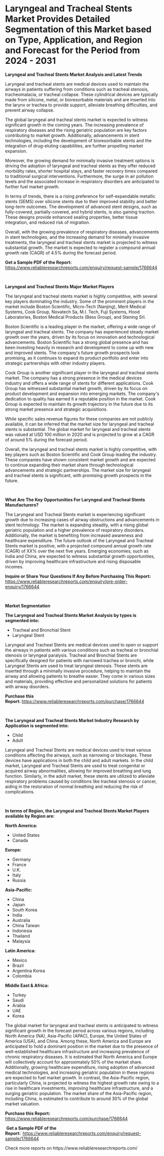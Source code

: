 <p><h1>Laryngeal and Tracheal Stents Market Provides Detailed Segmentation of this Market based on Type, Application, and Region and Forecast for the Period from 2024 - 2031</h1></p><p><strong>Laryngeal and Tracheal Stents Market Analysis and Latest Trends</strong></p>
<p><p>Laryngeal and tracheal stents are medical devices used to maintain the airways in patients suffering from conditions such as tracheal stenosis, tracheomalacia, or tracheal collapse. These cylindrical devices are typically made from silicone, metal, or bioresorbable materials and are inserted into the larynx or trachea to provide support, alleviate breathing difficulties, and prevent airway collapse.</p><p>The global laryngeal and tracheal stents market is expected to witness significant growth in the coming years. The increasing prevalence of respiratory diseases and the rising geriatric population are key factors contributing to market growth. Additionally, advancements in stent technologies, including the development of bioresorbable stents and the integration of drug-eluting capabilities, are further propelling market expansion.</p><p>Moreover, the growing demand for minimally invasive treatment options is driving the adoption of laryngeal and tracheal stents as they offer reduced morbidity rates, shorter hospital stays, and faster recovery times compared to traditional surgical interventions. Furthermore, the surge in air pollution levels and the associated increase in respiratory disorders are anticipated to further fuel market growth.</p><p>In terms of trends, there is a rising preference for self-expandable metallic stents (SEMS) over silicone stents due to their improved stability and better long-term outcomes. The development of advanced stent designs, such as fully-covered, partially-covered, and hybrid stents, is also gaining traction. These designs provide enhanced sealing properties, better tissue integration, and reduced risk of migration.</p><p>Overall, with the growing prevalence of respiratory diseases, advancements in stent technologies, and the increasing demand for minimally invasive treatments, the laryngeal and tracheal stents market is projected to witness substantial growth. The market is expected to register a compound annual growth rate (CAGR) of 4.5% during the forecast period.</p></p>
<p><strong>Get a Sample PDF of the Report:&nbsp;</strong> <a href="https://www.reliableresearchreports.com/enquiry/request-sample/1766644">https://www.reliableresearchreports.com/enquiry/request-sample/1766644</a></p>
<p>&nbsp;</p>
<p><strong>Laryngeal and Tracheal Stents Major Market Players</strong></p>
<p><p>The laryngeal and tracheal stents market is highly competitive, with several key players dominating the industry. Some of the prominent players in the market include Boston Scientific, Micro-Tech (Nanjing), Merit Medical Systems, Cook Group, Novatech Sa, M.I. Tech, Fuji Systems, Hood Laboratories, Boston Medical Products (Bess Group), and Stening Srl.</p><p>Boston Scientific is a leading player in the market, offering a wide range of laryngeal and tracheal stents. The company has experienced steady market growth over the years, driven by its focus on innovation and technological advancements. Boston Scientific has a strong global presence and has been investing heavily in research and development to come up with new and improved stents. The company's future growth prospects look promising, as it continues to expand its product portfolio and enter into strategic partnerships with other industry players.</p><p>Cook Group is another significant player in the laryngeal and tracheal stents market. The company has a strong presence in the medical devices industry and offers a wide range of stents for different applications. Cook Group has witnessed substantial market growth, driven by its focus on product development and expansion into emerging markets. The company's dedication to quality has earned it a reputable position in the market. Cook Group is expected to maintain its growth trajectory in the future due to its strong market presence and strategic acquisitions.</p><p>While specific sales revenue figures for these companies are not publicly available, it can be inferred that the market size for laryngeal and tracheal stents is substantial. The global market for laryngeal and tracheal stents was valued at USD 100 million in 2020 and is projected to grow at a CAGR of around 5% during the forecast period.</p><p>Overall, the laryngeal and tracheal stents market is highly competitive, with key players such as Boston Scientific and Cook Group leading the industry. These companies have shown consistent market growth and are expected to continue expanding their market share through technological advancements and strategic partnerships. The market size for laryngeal and tracheal stents is significant, with promising growth prospects in the future.</p></p>
<p>&nbsp;</p>
<p><strong>What Are The Key Opportunities For Laryngeal and Tracheal Stents Manufacturers?</strong></p>
<p><p>The Laryngeal and Tracheal Stents market is experiencing significant growth due to increasing cases of airway obstructions and advancements in stent technology. The market is expanding steadily, with a rising global geriatric population and a higher prevalence of respiratory disorders. Additionally, the market is benefiting from increased awareness and healthcare expenditure. The future outlook of the Laryngeal and Tracheal Stents market is positive, with a projected compound annual growth rate (CAGR) of XX% over the next five years. Emerging economies, such as India and China, are expected to witness substantial growth opportunities, driven by improving healthcare infrastructure and rising disposable incomes.</p></p>
<p><strong>Inquire or Share Your Questions If Any Before Purchasing This Report:</strong> <a href="https://www.reliableresearchreports.com/enquiry/pre-order-enquiry/1766644">https://www.reliableresearchreports.com/enquiry/pre-order-enquiry/1766644</a></p>
<p>&nbsp;</p>
<p><strong>Market Segmentation</strong></p>
<p><strong>The Laryngeal and Tracheal Stents Market Analysis by types is segmented into:</strong></p>
<p><ul><li>Tracheal and Bronchial Stent</li><li>Laryngeal Stent</li></ul></p>
<p><p>Laryngeal and Tracheal Stents are medical devices used to open or support the airways in patients with various conditions such as tracheal or bronchial stenosis or laryngeal paralysis. Tracheal and Bronchial Stents are specifically designed for patients with narrowed trachea or bronchi, while Laryngeal Stents are used to treat laryngeal stenosis. These stents are inserted through a minimally invasive procedure, helping to maintain the airway and allowing patients to breathe easier. They come in various sizes and materials, providing effective and personalized solutions for patients with airway disorders.</p></p>
<p><strong>Purchase this Report:&nbsp;</strong><a href="https://www.reliableresearchreports.com/purchase/1766644">https://www.reliableresearchreports.com/purchase/1766644</a></p>
<p>&nbsp;</p>
<p><strong>The Laryngeal and Tracheal Stents Market Industry Research by Application is segmented into:</strong></p>
<p><ul><li>Child</li><li>Adult</li></ul></p>
<p><p>Laryngeal and Tracheal Stents are medical devices used to treat various conditions affecting the airways, such as narrowing or blockages. These devices have applications in both the child and adult markets. In the child market, Laryngeal and Tracheal Stents are used to treat congenital or acquired airway abnormalities, allowing for improved breathing and lung function. Similarly, in the adult market, these stents are utilized to alleviate respiratory problems caused by conditions like tracheal stenosis or cancer, aiding in the restoration of normal breathing and reducing the risk of complications.</p></p>
<p>&nbsp;</p>
<p><strong>In terms of Region, the Laryngeal and Tracheal Stents Market Players available by Region are:</strong></p>
<p>
    <p> <strong> North America: </strong>
        <ul>
            <li>United States</li>
            <li>Canada</li>
        </ul>
        </p> 
    <p> <strong> Europe: </strong>
        <ul>
            <li>Germany</li>
            <li>France</li>
            <li>U.K.</li>
            <li>Italy</li>
            <li>Russia</li>
        </ul>
        </p> 
    <p> <strong> Asia-Pacific: </strong>
        <ul>
            <li>China</li>
            <li>Japan</li>
            <li>South Korea</li>
            <li>India</li>
            <li>Australia</li>
            <li>China Taiwan</li>
            <li>Indonesia</li>
            <li>Thailand</li>
            <li>Malaysia</li>
        </ul>
        </p> 
    <p> <strong> Latin America: </strong>
        <ul>
            <li>Mexico</li>
            <li>Brazil</li>
            <li>Argentina Korea</li>
            <li>Colombia</li>
        </ul>
        </p> 
    <p> <strong> Middle East & Africa: </strong>
        <ul>
            <li>Turkey</li>
            <li>Saudi</li>
            <li>Arabia</li>
            <li>UAE</li>
            <li>Korea</li>
        </ul>
    </p>
    </p>
<p><p>The global market for laryngeal and tracheal stents is anticipated to witness significant growth in the forecast period across various regions, including North America (NA), Asia-Pacific (APAC), Europe, the United States of America (USA), and China. Among these, North America and Europe are anticipated to hold a dominant position in the market due to the presence of well-established healthcare infrastructure and increasing prevalence of chronic respiratory diseases. It is estimated that North America and Europe will collectively account for approximately 50% of the market share. Additionally, growing healthcare expenditure, rising adoption of advanced medical technologies, and increasing geriatric population in these regions are expected to fuel market growth. In contrast, the Asia-Pacific region, particularly China, is projected to witness the highest growth rate owing to a rise in healthcare investments, improving healthcare infrastructure, and a surging geriatric population. The market share of the Asia-Pacific region, including China, is estimated to contribute to around 30% of the global market valuation.</p></p>
<p><strong>Purchase this Report: </strong><a href="https://www.reliableresearchreports.com/purchase/1766644">https://www.reliableresearchreports.com/purchase/1766644</a></p>
<p>&nbsp;<strong>Get a Sample PDF of the Report:&nbsp;&nbsp;</strong><a href="https://www.reliableresearchreports.com/enquiry/request-sample/1766644">https://www.reliableresearchreports.com/enquiry/request-sample/1766644</a></p>
<p><strong></strong></p>
<p>Check more reports on https://www.reliableresearchreports.com/</p>